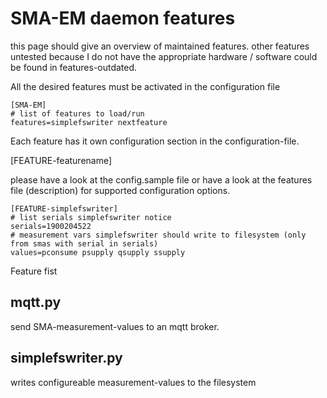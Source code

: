 # SMA-EM daemon features

this page should give an overview of maintained features.
other features untested because I do not have the appropriate hardware / software could be found in features-outdated.

All the desired features must be activated in the configuration file
```
[SMA-EM]
# list of features to load/run
features=simplefswriter nextfeature
```
Each feature has it own configuration section  in the configuration-file.

[FEATURE-featurename]

please have a look at the config.sample file or have a look at the features file (description) for supported configuration options.

```
[FEATURE-simplefswriter]
# list serials simplefswriter notice
serials=1900204522
# measurement vars simplefswriter should write to filesystem (only from smas with serial in serials)
values=pconsume psupply qsupply ssupply
```

Feature fist

## mqtt.py
send SMA-measurement-values to an mqtt broker.

## simplefswriter.py
writes configureable measurement-values to the filesystem

